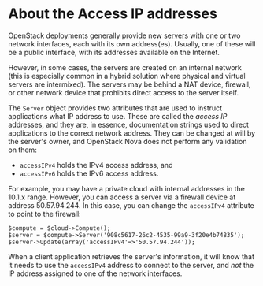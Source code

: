 About the Access IP addresses
=============================

OpenStack deployments generally provide new [servers](servers.md) with one
or two network interfaces, each with its own address(es). Usually, one of
these will be a public interface, with its addresses available on the Internet.

However, in some cases, the servers are created on an internal network
(this is especially common in a hybrid solution where physical and virtual
servers are intermixed). The servers may be behind a NAT device, firewall,
or other network device that prohibits direct access to the server itself.

The `Server` object provides two attributes that are used to instruct
applications what IP address to use. These are called the *access IP*
addresses, and they are, in essence, documentation strings used to
direct applications to the correct network address. They can be changed
at will by the server's owner, and OpenStack Nova does not perform any
validation on them:

* `accessIPv4` holds the IPv4 access address, and
* `accessIPv6` holds the IPv6 access address.

For example, you may have a private cloud with internal addresses in the
10.1.x range. However, you can access a server via a firewall device at
address 50.57.94.244. In this case, you can change the `accessIPv4` attribute
to point to the firewall:

    $compute = $cloud->Compute();
    $server = $compute->Server('908c5617-26c2-4535-99a9-3f20e4b74835');
    $server->Update(array('accessIPv4'=>'50.57.94.244'));

When a client application retrieves the server's information, it will know
that it needs to use the `accessIPv4` address to connect to the server, and
*not* the IP address assigned to one of the network interfaces.
